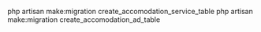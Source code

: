 php artisan make:migration create_accomodation_service_table
php artisan make:migration create_accomodation_ad_table
